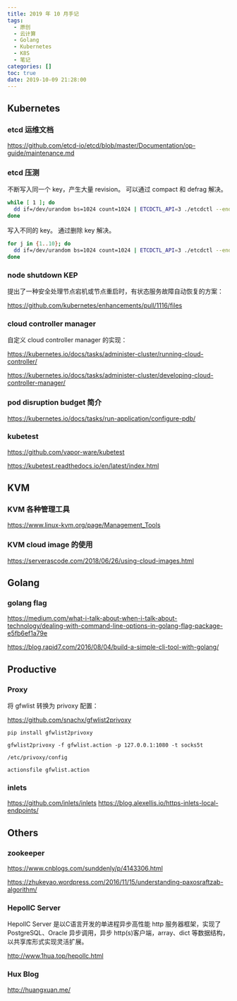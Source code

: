 ```yaml
---
title: 2019 年 10 月手记
tags:
  - 原创
  - 云计算
  - Golang
  - Kubernetes
  - K8S
  - 笔记
categories: []
toc: true
date: 2019-10-09 21:28:00
---
```


## Kubernetes

### etcd 运维文档

https://github.com/etcd-io/etcd/blob/master/Documentation/op-guide/maintenance.md

### etcd 压测

不断写入同一个 key，产生大量 revision。
可以通过 compact 和 defrag 解决。

``` sh
while [ 1 ]; do
  dd if=/dev/urandom bs=1024 count=1024 | ETCDCTL_API=3 ./etcdctl --endpoints=https://10.0.2.15:2379 --cacert=/etc/kubernetes/pki/etcd/ca.crt --cert=/etc/kubernetes/pki/etcd/server.crt --key=/etc/kubernetes/pki/etcd/server.key put /test || break
done

```


写入不同的 key。
通过删除 key 解决。

``` sh
for j in {1..10}; do
  dd if=/dev/urandom bs=1024 count=1024 | ETCDCTL_API=3 ./etcdctl --endpoints=https://10.0.2.15:2379 --cacert=/etc/kubernetes/pki/etcd/ca.crt --cert=/etc/kubernetes/pki/etcd/server.crt --key=/etc/kubernetes/pki/etcd/server.key put /test/key/${j} || break
done
```

<!-- more -->

### node shutdown KEP

提出了一种安全处理节点宕机或节点重启时，有状态服务故障自动恢复的方案：

https://github.com/kubernetes/enhancements/pull/1116/files

### cloud controller manager

自定义 cloud controller manager 的实现：

https://kubernetes.io/docs/tasks/administer-cluster/running-cloud-controller/

https://kubernetes.io/docs/tasks/administer-cluster/developing-cloud-controller-manager/

### pod disruption budget 简介

https://kubernetes.io/docs/tasks/run-application/configure-pdb/



### kubetest 

https://github.com/vapor-ware/kubetest

https://kubetest.readthedocs.io/en/latest/index.html


## KVM

### KVM 各种管理工具

https://www.linux-kvm.org/page/Management_Tools

### KVM cloud image 的使用

https://serverascode.com/2018/06/26/using-cloud-images.html


## Golang

### golang flag

https://medium.com/what-i-talk-about-when-i-talk-about-technology/dealing-with-command-line-options-in-golang-flag-package-e5fb6ef1a79e

https://blog.rapid7.com/2016/08/04/build-a-simple-cli-tool-with-golang/



## Productive

### Proxy

将 gfwlist 转换为 privoxy 配置：

https://github.com/snachx/gfwlist2privoxy

```
pip install gfwlist2privoxy
```

```
gfwlist2privoxy -f gfwlist.action -p 127.0.0.1:1080 -t socks5t
```

`/etc/privoxy/config`

`actionsfile gfwlist.action`


### inlets

https://github.com/inlets/inlets
https://blog.alexellis.io/https-inlets-local-endpoints/

## Others

### zookeeper

https://www.cnblogs.com/sunddenly/p/4143306.html

https://zhukeyao.wordpress.com/2016/11/15/understanding-paxosraftzab-algorithm/


### HepollC Server

HepollC Server 是以C语言开发的单进程异步高性能 http 服务器框架，实现了 PostgreSQL、Oracle 异步调用，异步 http(s)客户端，array、dict 等数据结构，以共享库形式实现灵活扩展。

http://www.1hua.top/hepollc.html

### Hux Blog

http://huangxuan.me/
